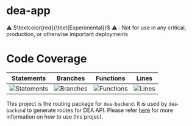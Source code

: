 # dea-app

⚠️ $\textcolor{red}{\text{Experimental}}$ ⚠️ : Not for use in any critical, production, or otherwise important deployments

# Code Coverage

| Statements                                                                         | Branches                                                                      | Functions                                                                        | Lines                                                                   |
| ---------------------------------------------------------------------------------- | ----------------------------------------------------------------------------- | -------------------------------------------------------------------------------- | ----------------------------------------------------------------------- |
| ![Statements](https://img.shields.io/badge/statements-99.05%25-brightgreen.svg?style=flat) | ![Branches](https://img.shields.io/badge/branches-85%25-yellow.svg?style=flat) | ![Functions](https://img.shields.io/badge/functions-98.38%25-brightgreen.svg?style=flat) | ![Lines](https://img.shields.io/badge/lines-98.93%25-brightgreen.svg?style=flat) |


This project is the routing package for `dea-backend`. It is used by `dea-backend` to generate routes for DEA API. Please refer [here](../dea-backend/README.md) for more information on how to use this project.
